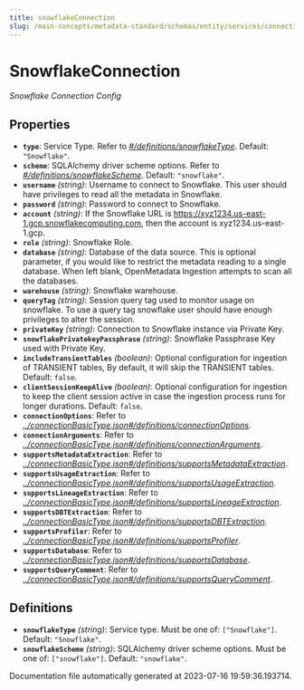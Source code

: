```yaml
---
title: snowflakeConnection
slug: /main-concepts/metadata-standard/schemas/entity/services/connections/database/snowflakeconnection
---
```


# SnowflakeConnection

*Snowflake Connection Config*

## Properties

- **`type`**: Service Type. Refer to *[#/definitions/snowflakeType](#definitions/snowflakeType)*. Default: `"Snowflake"`.
- **`scheme`**: SQLAlchemy driver scheme options. Refer to *[#/definitions/snowflakeScheme](#definitions/snowflakeScheme)*. Default: `"snowflake"`.
- **`username`** *(string)*: Username to connect to Snowflake. This user should have privileges to read all the metadata in Snowflake.
- **`password`** *(string)*: Password to connect to Snowflake.
- **`account`** *(string)*: If the Snowflake URL is https://xyz1234.us-east-1.gcp.snowflakecomputing.com, then the account is xyz1234.us-east-1.gcp.
- **`role`** *(string)*: Snowflake Role.
- **`database`** *(string)*: Database of the data source. This is optional parameter, if you would like to restrict the metadata reading to a single database. When left blank, OpenMetadata Ingestion attempts to scan all the databases.
- **`warehouse`** *(string)*: Snowflake warehouse.
- **`queryTag`** *(string)*: Session query tag used to monitor usage on snowflake. To use a query tag snowflake user should have enough privileges to alter the session.
- **`privateKey`** *(string)*: Connection to Snowflake instance via Private Key.
- **`snowflakePrivatekeyPassphrase`** *(string)*: Snowflake Passphrase Key used with Private Key.
- **`includeTransientTables`** *(boolean)*: Optional configuration for ingestion of TRANSIENT tables, By default, it will skip the TRANSIENT tables. Default: `false`.
- **`clientSessionKeepAlive`** *(boolean)*: Optional configuration for ingestion to keep the client session active in case the ingestion process runs for longer durations. Default: `false`.
- **`connectionOptions`**: Refer to *[../connectionBasicType.json#/definitions/connectionOptions](#/connectionBasicType.json#/definitions/connectionOptions)*.
- **`connectionArguments`**: Refer to *[../connectionBasicType.json#/definitions/connectionArguments](#/connectionBasicType.json#/definitions/connectionArguments)*.
- **`supportsMetadataExtraction`**: Refer to *[../connectionBasicType.json#/definitions/supportsMetadataExtraction](#/connectionBasicType.json#/definitions/supportsMetadataExtraction)*.
- **`supportsUsageExtraction`**: Refer to *[../connectionBasicType.json#/definitions/supportsUsageExtraction](#/connectionBasicType.json#/definitions/supportsUsageExtraction)*.
- **`supportsLineageExtraction`**: Refer to *[../connectionBasicType.json#/definitions/supportsLineageExtraction](#/connectionBasicType.json#/definitions/supportsLineageExtraction)*.
- **`supportsDBTExtraction`**: Refer to *[../connectionBasicType.json#/definitions/supportsDBTExtraction](#/connectionBasicType.json#/definitions/supportsDBTExtraction)*.
- **`supportsProfiler`**: Refer to *[../connectionBasicType.json#/definitions/supportsProfiler](#/connectionBasicType.json#/definitions/supportsProfiler)*.
- **`supportsDatabase`**: Refer to *[../connectionBasicType.json#/definitions/supportsDatabase](#/connectionBasicType.json#/definitions/supportsDatabase)*.
- **`supportsQueryComment`**: Refer to *[../connectionBasicType.json#/definitions/supportsQueryComment](#/connectionBasicType.json#/definitions/supportsQueryComment)*.
## Definitions

- <a id="definitions/snowflakeType"></a>**`snowflakeType`** *(string)*: Service type. Must be one of: `["Snowflake"]`. Default: `"Snowflake"`.
- <a id="definitions/snowflakeScheme"></a>**`snowflakeScheme`** *(string)*: SQLAlchemy driver scheme options. Must be one of: `["snowflake"]`. Default: `"snowflake"`.


Documentation file automatically generated at 2023-07-16 19:59:36.193714.
